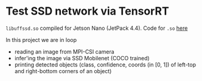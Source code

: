# Test SSD network via TensorRT

`libuffssd.so` compiled for Jetson Nano (JetPack 4.4).
Code for `.so` [here](https://github.com/jumpercc/TensorRT/blob/release/7.1-jetson-nano-crosscompile-ssd/samples/opensource/sampleUffSSD/sampleUffSSD.cpp)

In this project we are in loop
- reading an image from MPI-CSI camera
- infer'ing the image via SSD Mobilenet (COCO trained)
- printing detected objects (class, confidence, coords (in [0, 1]) of left-top and right-bottom corners of an object)
